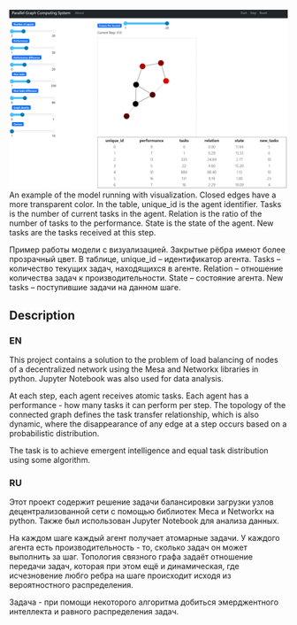 ![alt text](readme/image.png)
An example of the model running with visualization. Closed edges have a more transparent color. In the table, unique_id is the agent identifier. Tasks is the number of current tasks in the agent. Relation is the ratio of the number of tasks to the performance. State is the state of the agent. New tasks are the tasks received at this step.

Пример работы модели с визуализацией. Закрытые рёбра имеют более прозрачный цвет. В таблице, unique_id – идентификатор агента. Tasks – количество текущих задач, находящихся в агенте. Relation – отношение количества задач к производительности. State – состояние агента. New tasks – поступившие задачи на данном шаге.


Description
-
### EN
This project contains a solution to the problem of load balancing of nodes of a decentralized network using the Mesa and Networkx libraries in python. Jupyter Notebook was also used for data analysis.

At each step, each agent receives atomic tasks. Each agent has a performance - how many tasks it can perform per step. The topology of the connected graph defines the task transfer relationship, which is also dynamic, where the disappearance of any edge at a step occurs based on a probabilistic distribution.

The task is to achieve emergent intelligence and equal task distribution using some algorithm.

### RU
Этот проект содержит решение задачи балансировки загрузки узлов децентрализованной сети с помощью библиотек Меса и Networkx на python. Также был использован Jupyter Notebook для анализа данных.

На каждом шаге каждый агент получает атомарные задачи. У каждого агента есть производительность - то, сколько задач он может выполнить за шаг. Топология связного графа задаёт отношение передачи задач, которая при этом ещё и динамическая, где исчезновение любго ребра на шаге происходит исходя из вероятностного распределения.

Задача - при помощи некоторого алгоритма добиться эмерджентного интеллекта и равного распределения задач.